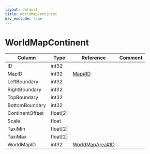 ```yaml
---
layout: default
title: WorldMapContinent
nav_exclude: true
---
```

# WorldMapContinent

| Column | Type | Reference | Comment |
|--------|------|-----------|---------|
|ID|int32|||
|MapID|int32|[Map#ID](Map)||
|LeftBoundary|int32|||
|RightBoundary|int32|||
|TopBoundary|int32|||
|BottomBoundary|int32|||
|ContinentOffset|float[2]|||
|Scale|float|||
|TaxiMin|float[2]|||
|TaxiMax|float[2]|||
|WorldMapID|int32|[WorldMapArea#ID](WorldMapArea)||
